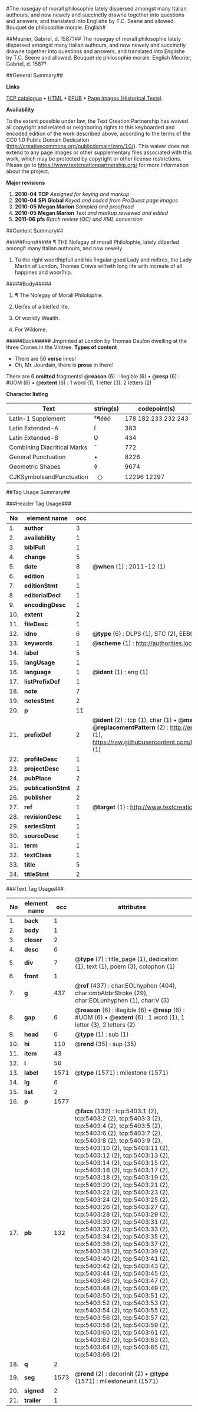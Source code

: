 #The nosegay of morall philosophie lately dispersed amongst many Italian authours, and now newely and succinctly drawne together into questions and answers, and translated into Englishe by T.C. Seene and allowed. Bouquet de philosophie morale. English#

##Meurier, Gabriel, d. 1587?##
The nosegay of morall philosophie lately dispersed amongst many Italian authours, and now newely and succinctly drawne together into questions and answers, and translated into Englishe by T.C. Seene and allowed.
Bouquet de philosophie morale. English
Meurier, Gabriel, d. 1587?

##General Summary##

**Links**

[TCP catalogue](http://www.ota.ox.ac.uk/tcp/)  • 
[HTML](http://tei.it.ox.ac.uk/tcp/Texts-HTML/free/A19/A19606.html)  • 
[EPUB](http://tei.it.ox.ac.uk/tcp/Texts-EPUB/free/A19/A19606.epub) • 
[Page images (Historical Texts)](https://historicaltexts.jisc.ac.uk/eebo-99840862e)

**Availability**

To the extent possible under law, the Text Creation Partnership has waived all copyright and related or neighboring rights to this keyboarded and encoded edition of the work described above, according to the terms of the CC0 1.0 Public Domain Dedication (http://creativecommons.org/publicdomain/zero/1.0/). This waiver does not extend to any page images or other supplementary files associated with this work, which may be protected by copyright or other license restrictions. Please go to https://www.textcreationpartnership.org/ for more information about the project.

**Major revisions**

1. __2010-04__ __TCP__ *Assigned for keying and markup*
1. __2010-04__ __SPi Global__ *Keyed and coded from ProQuest page images*
1. __2010-05__ __Megan Marion__ *Sampled and proofread*
1. __2010-05__ __Megan Marion__ *Text and markup reviewed and edited*
1. __2011-06__ __pfs__ *Batch review (QC) and XML conversion*

##Content Summary##

#####Front#####
¶ THE Noſegay of morall Philoſophie, lately diſperſed amongſt many Italian authours, and now newely 
1. To the right woorſhipfull and his ſingular good Lady and miſtres, the Lady Martin of London, Thomas Crewe wiſheth long life with increaſe of all happines and woorſhip.

#####Body#####

1. ¶ The Noſegay of Morall Philoſophie.

1. Ʋerſes of a bleſſed life.

1. Of worldly Wealth.

1. For Wiſdome.

#####Back#####
Jmprinted at London by Thomas Dauſon dwelling at the three Cranes in the Vintree.
**Types of content**

  * There are 56 **verse** lines!
  * Oh, Mr. Jourdain, there is **prose** in there!

There are 6 **omitted** fragments! 
 @__reason__ (6) : illegible (6)  •  @__resp__ (6) : #UOM (6)  •  @__extent__ (6) : 1 word (1), 1 letter (3), 2 letters (2)

**Character listing**


|Text|string(s)|codepoint(s)|
|---|---|---|
|Latin-1 Supplement|²¶éèó|178 182 233 232 243|
|Latin Extended-A|ſ|383|
|Latin Extended-B|Ʋ|434|
|Combining             Diacritical Marks|̄|772|
|General Punctuation|•|8226|
|Geometric Shapes|◊|9674|
|CJKSymbolsandPunctuation|〈〉|12296 12297|

##Tag Usage Summary##

###Header Tag Usage###

|No|element name|occ|attributes|
|---|---|---|---|
|1.|__author__|3||
|2.|__availability__|1||
|3.|__biblFull__|1||
|4.|__change__|5||
|5.|__date__|8| @__when__ (1) : 2011-12 (1)|
|6.|__edition__|1||
|7.|__editionStmt__|1||
|8.|__editorialDecl__|1||
|9.|__encodingDesc__|1||
|10.|__extent__|2||
|11.|__fileDesc__|1||
|12.|__idno__|6| @__type__ (6) : DLPS (1), STC (2), EEBO-CITATION (1), PROQUEST (1), VID (1)|
|13.|__keywords__|1| @__scheme__ (1) : http://authorities.loc.gov/ (1)|
|14.|__label__|5||
|15.|__langUsage__|1||
|16.|__language__|1| @__ident__ (1) : eng (1)|
|17.|__listPrefixDef__|1||
|18.|__note__|7||
|19.|__notesStmt__|2||
|20.|__p__|11||
|21.|__prefixDef__|2| @__ident__ (2) : tcp (1), char (1)  •  @__matchPattern__ (2) : ([0-9\-]+):([0-9IVX]+) (1), (.+) (1)  •  @__replacementPattern__ (2) : http://eebo.chadwyck.com/downloadtiff?vid=$1&page=$2 (1), https://raw.githubusercontent.com/textcreationpartnership/Texts/master/tcpchars.xml#$1 (1)|
|22.|__profileDesc__|1||
|23.|__projectDesc__|1||
|24.|__pubPlace__|2||
|25.|__publicationStmt__|2||
|26.|__publisher__|2||
|27.|__ref__|1| @__target__ (1) : http://www.textcreationpartnership.org/docs/. (1)|
|28.|__revisionDesc__|1||
|29.|__seriesStmt__|1||
|30.|__sourceDesc__|1||
|31.|__term__|1||
|32.|__textClass__|1||
|33.|__title__|5||
|34.|__titleStmt__|2||


###Text Tag Usage###

|No|element name|occ|attributes|
|---|---|---|---|
|1.|__back__|1||
|2.|__body__|1||
|3.|__closer__|2||
|4.|__desc__|6||
|5.|__div__|7| @__type__ (7) : title_page (1), dedication (1), text (1), poem (3), colophon (1)|
|6.|__front__|1||
|7.|__g__|437| @__ref__ (437) : char:EOLhyphen (404), char:cmbAbbrStroke (29), char:EOLunhyphen (1), char:V (3)|
|8.|__gap__|6| @__reason__ (6) : illegible (6)  •  @__resp__ (6) : #UOM (6)  •  @__extent__ (6) : 1 word (1), 1 letter (3), 2 letters (2)|
|9.|__head__|6| @__type__ (1) : sub (1)|
|10.|__hi__|110| @__rend__ (35) : sup (35)|
|11.|__item__|43||
|12.|__l__|56||
|13.|__label__|1571| @__type__ (1571) : milestone (1571)|
|14.|__lg__|6||
|15.|__list__|2||
|16.|__p__|1577||
|17.|__pb__|132| @__facs__ (132) : tcp:5403:1 (2), tcp:5403:2 (2), tcp:5403:3 (2), tcp:5403:4 (2), tcp:5403:5 (2), tcp:5403:6 (2), tcp:5403:7 (2), tcp:5403:8 (2), tcp:5403:9 (2), tcp:5403:10 (2), tcp:5403:11 (2), tcp:5403:12 (2), tcp:5403:13 (2), tcp:5403:14 (2), tcp:5403:15 (2), tcp:5403:16 (2), tcp:5403:17 (2), tcp:5403:18 (2), tcp:5403:19 (2), tcp:5403:20 (2), tcp:5403:21 (2), tcp:5403:22 (2), tcp:5403:23 (2), tcp:5403:24 (2), tcp:5403:25 (2), tcp:5403:26 (2), tcp:5403:27 (2), tcp:5403:28 (2), tcp:5403:29 (2), tcp:5403:30 (2), tcp:5403:31 (2), tcp:5403:32 (2), tcp:5403:33 (2), tcp:5403:34 (2), tcp:5403:35 (2), tcp:5403:36 (2), tcp:5403:37 (2), tcp:5403:38 (2), tcp:5403:39 (2), tcp:5403:40 (2), tcp:5403:41 (2), tcp:5403:42 (2), tcp:5403:43 (2), tcp:5403:44 (2), tcp:5403:45 (2), tcp:5403:46 (2), tcp:5403:47 (2), tcp:5403:48 (2), tcp:5403:49 (2), tcp:5403:50 (2), tcp:5403:51 (2), tcp:5403:52 (2), tcp:5403:53 (2), tcp:5403:54 (2), tcp:5403:55 (2), tcp:5403:56 (2), tcp:5403:57 (2), tcp:5403:58 (2), tcp:5403:59 (2), tcp:5403:60 (2), tcp:5403:61 (2), tcp:5403:62 (2), tcp:5403:63 (2), tcp:5403:64 (2), tcp:5403:65 (2), tcp:5403:66 (2)|
|18.|__q__|2||
|19.|__seg__|1573| @__rend__ (2) : decorInit (2)  •  @__type__ (1571) : milestoneunit (1571)|
|20.|__signed__|2||
|21.|__trailer__|1||
